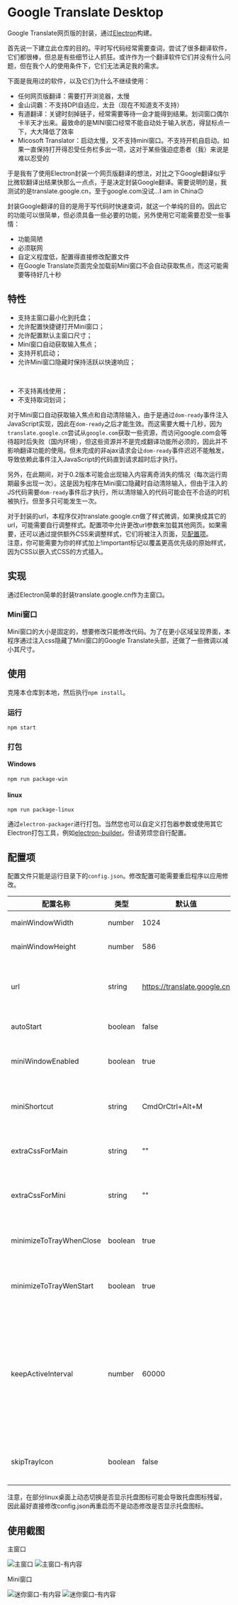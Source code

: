 # Google Translate Desktop
Google Translate网页版的封装，通过[Electron](https://www.electronjs.org)构建。

首先说一下建立此仓库的目的。平时写代码经常需要查词，尝试了很多翻译软件，它们都很棒，但总是有些细节让人抓狂。或许作为一个翻译软件它们并没有什么问题，但在我个人的使用条件下，它们无法满足我的需求。

下面是我用过的软件，以及它们为什么不继续使用：
* 任何网页版翻译：需要打开浏览器，太慢
* 金山词霸：不支持DPI自适应，太丑（现在不知道支不支持）
* 有道翻译：关键时刻掉链子，经常需要等待一会才能得到结果。划词窗口偶尔卡半天才出来。最致命的是MINI窗口经常不能自动处于输入状态，得鼠标点一下，大大降低了效率
* Micosoft Translator：启动太慢，又不支持mini窗口。不支持开机自启动。如果一直保持打开得忍受任务栏多出一项，这对于某些强迫症患者（我）来说是难以忍受的

于是我有了使用Electron封装一个网页版翻译的想法，对比之下Google翻译似乎比微软翻译出结果快那么一点点，于是决定封装Google翻译。需要说明的是，我测试的是translate.google.cn，至于google.com没试...I am in China🙃

封装Google翻译的目的是用于写代码时快速查词，就这一个单纯的目的。因此它的功能可以很简单，但必须具备一些必要的功能，另外使用它可能需要忍受一些事情：
* 功能简陋
* 必须联网
* 自定义程度低，配置得直接修改配置文件
* 在Google Translate页面完全加载前Mini窗口不会自动获取焦点，而这可能需要等待好几十秒


## 特性
* 支持主窗口最小化到托盘；
* 允许配置快捷键打开Mini窗口；
* 允许配置默认主窗口尺寸；
* Mini窗口自动获取输入焦点；
* 支持开机启动；
* 允许Mini窗口隐藏时保持活跃以快速响应；
<br/>

* 不支持离线使用；
* 不支持取词划词；

对于Mini窗口自动获取输入焦点和自动清除输入，由于是通过`dom-ready`事件注入JavaScript实现，因此在`dom-ready`之后才能生效。而这需要大概十几秒，因为`translate.google.cn`尝试从`google.com`获取一些资源，而访问google.com会等待超时后失败（国内环境），但这些资源并不是完成翻译功能所必须的，因此并不影响翻译功能的使用。但未完成的非ajax请求会让`dom-ready`事件迟迟不能触发，导致依赖此事件注入JavaScript的代码直到请求超时后才执行。  

另外，在此期间，对于0.2版本可能会出现输入内容离奇消失的情况（每次运行周期最多出现一次）。这是因为程序在Mini窗口隐藏时自动清除输入，但由于注入的JS代码需要`dom-ready`事件后才执行，所以清除输入的代码可能会在不合适的时机被执行。但至多只可能发生一次。

对于封装的url，本程序仅对translate.google.cn做了样式微调，如果换成其它的url，可能需要自行调整样式。配置项中允许更改url参数来加载其他网页。如果需要，还可以通过提供额外CSS来调整样式，它们将被注入页面，见[配置项](##配置项)。  
注意，你可能需要为你的样式加上!important标记以覆盖更高优先级的原始样式，因为CSS以嵌入式CSS的方式插入。


## 实现
通过Electron简单的封装translate.google.cn作为主窗口。

### Mini窗口
Mini窗口的大小是固定的，想要修改只能修改代码。为了在更小区域呈现界面，本程序通过注入css隐藏了Mini窗口的Google Translate头部，还做了一些微调以减小其尺寸。

## 使用
克隆本仓库到本地，然后执行`npm install`。

### 运行
`npm start`

### 打包
#### Windows
`npm run package-win`
#### linux
`npm run package-linux`

通过`electron-packager`进行打包。当然您也可以自定义打包器参数或使用其它Electron打包工具，例如[electron-builder](https://github.com/electron-userland/electron-builder)。但请劳烦您自行配置。


## 配置项

配置文件只能是运行目录下的`config.json`。修改配置可能需要重启程序以应用修改。

| 配置名称 | 类型 | 默认值 | 备注 |
| ----------------------- | ------- | --------------------------- | --------------- |
| mainWindowWidth         | number  | 1024                        | 主窗口宽
| mainWindowHeight        | number  | 586                         | 主窗口高
| url                     | string  | https://translate.google.cn | 加载的url，其它地址没测试过
| autoStart               | boolean | false                       | 开机自启动
| miniWindowEnabled       | boolean | true                        | 启用Mini窗口快捷键
| miniShortcut            | string  | CmdOrCtrl+Alt+M             | 设置Mini窗口快捷键
| extraCssForMain         | string  | ""                          | 额外插入主窗口的CSS
| extraCssForMini         | string  | ""                          | 额外插入Mini窗口的的CSS
| minimizeToTrayWhenClose | boolean | true                        | 关闭主窗口时最小化到托盘
| minimizeToTrayWenStart  | boolean | true                        | 启动时自动隐藏主窗口
| keepActiveInterval      | number  | 60000                       | 自动操作Mini窗口以使其保持活跃的周期，单位ms，最低1000，为0禁止
| skipTrayIcon            | boolean | false                       | 是否隐藏系统托盘图标

注意，在部分linux桌面上动态切换是否显示托盘图标可能会导致托盘图标残留，因此最好直接修改config.json再重启而不是动态修改是否显示托盘图标。


## 使用截图

主窗口

<img src="./blob/main.png" alt="主窗口" />
<img src="./blob/main-input.png" alt="主窗口-有内容" />


Mini窗口

<img src="./blob/mini.png" alt="迷你窗口-有内容" />
<img src="./blob/mini-input.png" alt="迷你窗口-有内容" />
